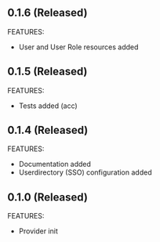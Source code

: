 ## 0.1.6 (Released)

FEATURES:
- User and User Role resources added

## 0.1.5 (Released)

FEATURES:
- Tests added (acc)

## 0.1.4 (Released)

FEATURES:
- Documentation added
- Userdirectory (SSO) configuration added

## 0.1.0 (Released)

FEATURES:
- Provider init